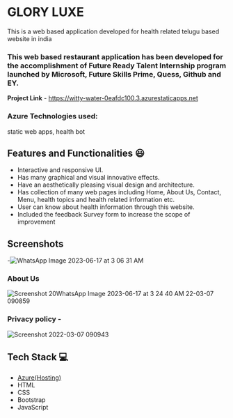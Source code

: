 # GLORY LUXE
This is a web based application developed for health related telugu based website in india
### This web based restaurant application has been developed for the accomplishment of Future Ready Talent Internship program launched by Microsoft, Future Skills Prime, Quess, Github and EY.
**Project Link** - https://witty-water-0eafdc100.3.azurestaticapps.net
### Azure Technologies used:
static web apps,
health bot
## Features and Functionalities 😃
- Interactive and responsive UI.
- Has many graphical and visual innovative effects.
- Have an aesthetically pleasing visual design and architecture.
- Has collection of many web pages including Home, About Us, Contact, Menu, health topics and health related information etc.
- User can know about health information through this website.
- Included the feedback Survey form to increase the scope of improvement 
## Screenshots
-![WhatsApp Image 2023-06-17 at 3 06 31 AM](https://github.com/Bhavaniii17/BHAVANI/assets/119057686/b685d312-ad9c-4469-b0ec-953afccb4bb2)

### About Us 


![Screenshot 20![WhatsApp Image 2023-06-17 at 3 24 40 AM](https://github.com/Bhavaniii17/BHAVANI/assets/119057686/94e143e4-d12a-41d2-bc18-49640736c32d)
22-03-07 090859](https://user-images.githubusercontent.com/98517345/156963803-135e9564-ca95-458e-9074-0d7aa2f7d586.jpg)


### Privacy policy -

![Screenshot 2022-03-07 090943](https://user-images.githubusercontent.com/98517345/156963849-e8ead038-b9ea-4320-9165-9f99cf00d9d2.jpg)



## Tech Stack 💻
- [Azure(Hosting)](https://azure.microsoft.com/en-in/features/azure-portal/)
- HTML
- CSS
- Bootstrap
- JavaScript

   
